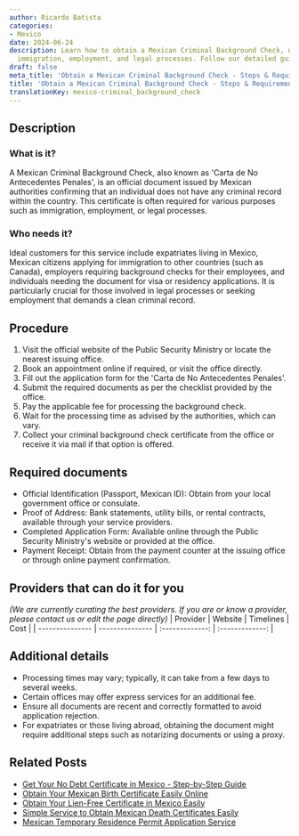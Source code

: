 ```yaml
---
author: Ricardo Batista
categories:
- Mexico
date: 2024-06-24
description: Learn how to obtain a Mexican Criminal Background Check, necessary for
  immigration, employment, and legal processes. Follow our detailed guide to get started.
draft: false
meta_title: 'Obtain a Mexican Criminal Background Check - Steps & Requirements'
title: 'Obtain a Mexican Criminal Background Check - Steps & Requirements'
translationKey: mexico-criminal_background_check
---
```



## Description
### What is it?
A Mexican Criminal Background Check, also known as 'Carta de No Antecedentes Penales', is an official document issued by Mexican authorities confirming that an individual does not have any criminal record within the country. This certificate is often required for various purposes such as immigration, employment, or legal processes.

### Who needs it?
Ideal customers for this service include expatriates living in Mexico, Mexican citizens applying for immigration to other countries (such as Canada), employers requiring background checks for their employees, and individuals needing the document for visa or residency applications. It is particularly crucial for those involved in legal processes or seeking employment that demands a clean criminal record.

## Procedure

1. Visit the official website of the Public Security Ministry or locate the nearest issuing office.
2. Book an appointment online if required, or visit the office directly.
3. Fill out the application form for the 'Carta de No Antecedentes Penales'.
4. Submit the required documents as per the checklist provided by the office.
5. Pay the applicable fee for processing the background check.
6. Wait for the processing time as advised by the authorities, which can vary.
7. Collect your criminal background check certificate from the office or receive it via mail if that option is offered.


## Required documents

- Official Identification (Passport, Mexican ID): Obtain from your local government office or consulate.
- Proof of Address: Bank statements, utility bills, or rental contracts, available through your service providers.
- Completed Application Form: Available online through the Public Security Ministry's website or provided at the office.
- Payment Receipt: Obtain from the payment counter at the issuing office or through online payment confirmation.


## Providers that can do it for you
_(We are currently curating the best providers. If you are or know a provider, please contact us or edit the page directly)_
| Provider        |     Website     |     Timelines    |       Cost      |
| --------------- | --------------- |  :-------------: | :-------------: |

## Additional details

- Processing times may vary; typically, it can take from a few days to several weeks.
- Certain offices may offer express services for an additional fee.
- Ensure all documents are recent and correctly formatted to avoid application rejection.
- For expatriates or those living abroad, obtaining the document might require additional steps such as notarizing documents or using a proxy.

## Related Posts

- [Get Your No Debt Certificate in Mexico - Step-by-Step Guide](https://tramitit.com/guides/mexico/no_debt_certificate/)
- [Obtain Your Mexican Birth Certificate Easily Online](https://tramitit.com/guides/mexico/birth_certificate/)
- [Obtain Your Lien-Free Certificate in Mexico Easily](https://tramitit.com/guides/mexico/lien-free_certificate/)
- [Simple Service to Obtain Mexican Death Certificates Easily](https://tramitit.com/guides/mexico/death_certificate/)
- [Mexican Temporary Residence Permit Application Service](https://tramitit.com/guides/mexico/temporary_residence_permit/)